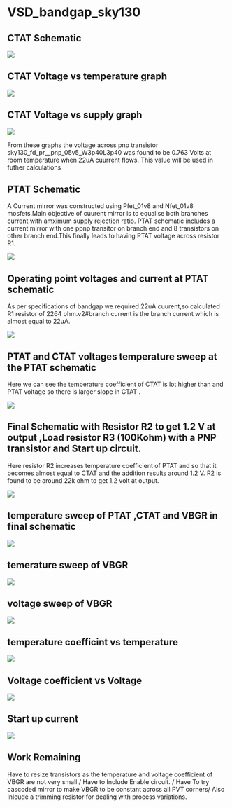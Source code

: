 # VSD_bandgap_sky130

## CTAT Schematic

![](images/ctat_sch.PNG)


## CTAT Voltage vs temperature graph 

![](images/ctat_temp_graph.PNG)


## CTAT Voltage vs supply graph

![](images/ctat_v_graph.PNG)


From these graphs the voltage across pnp transistor sky130_fd_pr__pnp_05v5_W3p40L3p40 was found to be 0.763 Volts at room temperature when 22uA cuurrent flows.
This value will be used in futher calculations


## PTAT Schematic

A Current mirror was constructed using Pfet_01v8 and Nfet_01v8 mosfets.Main objective of cuurent mirror is to equalise both branches current with amximum supply rejection ratio.
PTAT schematic includes a current mirror with one ppnp transitor on branch end and 8 transistors on other branch end.This finally leads to having PTAT voltage across resistor R1.


![](images/ptat_sch.PNG)

## Operating point voltages and current at PTAT schematic
As per specifications of bandgap we required 22uA cuurent,so calculated R1 resistor of 2264 ohm.v2#branch current is the branch current which is almost equal to 22uA.


![](images/made_22ua_prof.PNG)


## PTAT and CTAT voltages temperature sweep at the PTAT schematic

Here we can see the temperature coefficient of CTAT is lot higher than and PTAT voltage so there is larger slope in CTAT .

![](images/ptat_vs_ctat_v1.PNG)


## Final Schematic with Resistor R2 to get 1.2 V at output ,Load resistor R3 (100Kohm) with a PNP transistor and Start up circuit.

Here resistor R2 increases temperature coefficient of PTAT and so that it becomes almost equal to CTAT and the addition results around 1.2 V.
R2 is found to be around 22k ohm to get 1.2 volt at output.

![](images/full_bgr_circuit.PNG)

## temperature sweep of PTAT ,CTAT and VBGR in final schematic

![](images/PTAT_CTAT_VBGR.PNG)

## temerature sweep of VBGR


![](images/VBGR_WITHOUT_START.PNG)

## voltage sweep of VBGR

![](images/VBGR.PNG)

## temperature coefficint vs temperature

![](images/temp_coeff.PNG)

## Voltage coefficient vs Voltage

![](images/VBGR_coef.PNG)


## Start up current 

![](images/Start_up_current.PNG)


## Work Remaining

Have to resize transistors as the temperature and voltage coefficient of VBGR are not very small./
Have to Include Enable circuit. /
Have To try cascoded mirror to make VBGR to be constant across all PVT corners/
Also Inlcude a trimming resistor for dealing with process variations.









